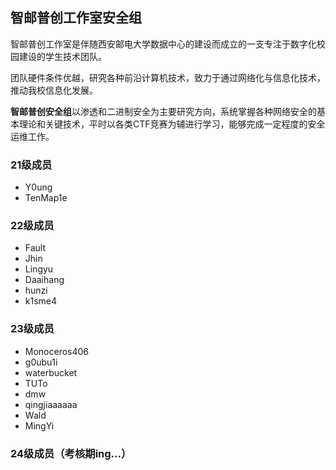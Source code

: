 ## 智邮普创工作室安全组

智邮普创工作室是伴随西安邮电大学数据中心的建设而成立的一支专注于数字化校园建设的学生技术团队。

团队硬件条件优越，研究各种前沿计算机技术，致力于通过网络化与信息化技术，推动我校信息化发展。

**智邮普创安全组**以渗透和二进制安全为主要研究方向，系统掌握各种网络安全的基本理论和关键技术，平时以各类CTF竞赛为辅进行学习，能够完成一定程度的安全运维工作。

### 21级成员

- Y0ung
- TenMap1e

### 22级成员

- Fault
- Jhin
- Lingyu
- Daaihang
- hunzi
- k1sme4

### 23级成员

- Monoceros406
- g0ubu1i
- waterbucket
- TUTo
- dmw
- qingjiaaaaaa
- Wald
- MingYi

### 24级成员（考核期ing...）

